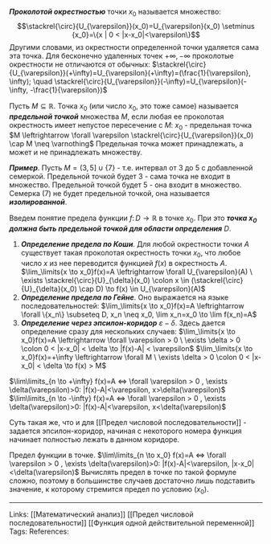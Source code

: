 ***Проколотой окрестностью*** точки $x_0$ называется множество:
$$\stackrel{\circ}{U_{\varepsilon}}(x_0)=U_{\varepsilon}(x_0) \setminus {x_0}=\{x | 0 < |x-x_0|<\varepsilon\}$$
Другими словами, из окрестности определенной точки удаляется сама эта точка. Для бесконечно удаленных точек $+\infty, -\infty$ проколотые окрестности не отличаются от обычных:
$\stackrel{\circ}{U_{\varepsilon}}(+\infty)=U_{\varepsilon}(+\infty)=(\frac{1}{\varepsilon}, \infty); \quad \stackrel{\circ}{U_{\varepsilon}}(-\infty)=U_{\varepsilon}(-\infty, -\frac{1}{\varepsilon})$

Пусть $M \subseteq \mathbb{R}$. Точка $x_0$ (или число $x_0$, это тоже самое) называется ***предельной точкой*** множества $M$, если любая ее проколотая окрестность имеет непустое пересечение с $M$: 
$x_0$ - предельная точка $M \leftrightarrow \forall \varepsilon \stackrel{\circ}{U_{\varepsilon}}(x_0) \cap M \neq \varnothing$
Предельная точка может принадлежать, а может и не принадлежать множеству. 

***Пример***. Пусть $M=(3,5] \cup \{7\}$ - т.е. интервал от 3 до 5 с добавленной семеркой. Предельной точкой будет 3 - сама точка не входит в множество. Предельной точкой будет 5 - она входит в множество. Семерка (7) не будет предельной точкой, она называется ***изолированной***. 

Введем понятие предела функции $f \colon D \to \mathbb{R}$ в точке $x_0$. При это ***точка $x_0$ должна быть предельной точкой для области определения*** $D$. 
1. ***Определение предела по Коши***. Для любой окрестности точки $A$ существует такая проколотая окрестность точки $x_0$, что любое число $x$ из нее переводится функцией $f(x)$ в окрестность $A$. 
$\lim_\limits{x \to x_0}f(x)=A \leftrightarrow \forall U_{\varepsilon}(A) \ \exists \stackrel{\circ}{U}_{\delta}(x_0) \colon x \in (\stackrel{\circ}{U}_{\delta}(x_0) \cap D) \to f(x) \in U_{\varepsilon}(A)$
2. ***Определение предела по Гейне***. Оно выражается на языке последовательностей:
$\lim_\limits{x \to x_0}f(x)=A  \leftrightarrow \forall \{x_n\} \subseteq D, x_n \neq x_0, \lim x_n=x_0 \to \lim f(x_n)=A$
3. ***Определение через эпсилон-коридор*** $\varepsilon - \delta$. Здесь дается определение сразу для нескольких случаев:
$\lim_\limits{x \to x_0}f(x)=A \leftrightarrow \forall \varepsilon > 0 \ \exists \delta > 0 \colon  0 < |x-x_0| < \delta \to |f(x)-A| < \varepsilon$
$\lim_\limits{x \to x_0}f(x)=+\infty \leftrightarrow \forall M \ \exists \delta > 0 \colon  0 < |x-x_0| < \delta \to f(x) > M$


$\lim\limits_{n \to +\infty} f(x)=A <=> \forall \varepsilon > 0 , \exists \delta(\varepsilon)>0: |f(x)-A|<\varepsilon, x>\delta(\varepsilon)$
$\lim\limits_{n \to -\infty} f(x)=A <=> \forall \varepsilon > 0 , \exists \delta(\varepsilon)>0: |f(x)-A|<\varepsilon, x<\delta(\varepsilon)$

Суть такая же, что и для [[Предел числовой последовательности]] - задается эпсилон-коридор, начиная с некоторого номера функция начинает полностью лежать в данном коридоре. 

Предел функции в точке. 
$\lim\limits_{n \to x_0} f(x)=A <=> \forall \varepsilon > 0 , \exists \delta(\varepsilon)>0: |f(x)-A|<\varepsilon, |x-x_0|<\delta(\varepsilon)$
Вычислять предел в точке по такой формуле сложно, поэтому в большинстве случаев достаточно лишь подставить значение, к которому стремится предел по условию ($x_0$). 
___
Links: [[Математический анализ]] [[Предел числовой последовательности]] [[Функция одной действительной переменной]]
Tags: 
References: 